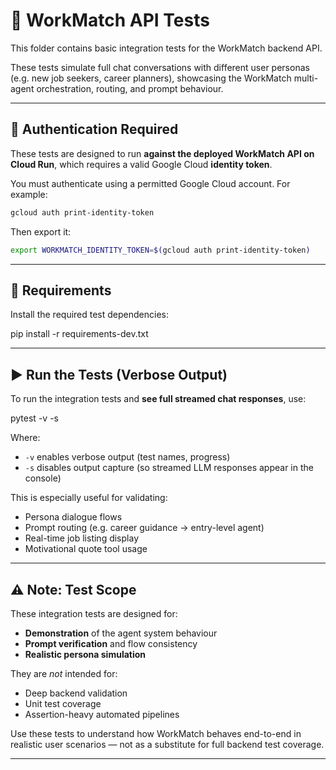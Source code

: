 # 🧪 WorkMatch API Tests

This folder contains basic integration tests for the WorkMatch backend API.

These tests simulate full chat conversations with different user personas (e.g. new job seekers, career planners), showcasing the WorkMatch multi-agent orchestration, routing, and prompt behaviour.

---

## 🔐 Authentication Required

These tests are designed to run **against the deployed WorkMatch API on Cloud Run**, which requires a valid Google Cloud **identity token**.

You must authenticate using a permitted Google Cloud account. For example:

```bash
gcloud auth print-identity-token
```

Then export it:

```bash
export WORKMATCH_IDENTITY_TOKEN=$(gcloud auth print-identity-token)
```

---

## 🧰 Requirements

Install the required test dependencies:


pip install -r requirements-dev.txt


---

## ▶️ Run the Tests (Verbose Output)

To run the integration tests and **see full streamed chat responses**, use:

pytest -v -s


Where:
- `-v` enables verbose output (test names, progress)
- `-s` disables output capture (so streamed LLM responses appear in the console)

This is especially useful for validating:
- Persona dialogue flows
- Prompt routing (e.g. career guidance → entry-level agent)
- Real-time job listing display
- Motivational quote tool usage

---

## ⚠️ Note: Test Scope

These integration tests are designed for:
- **Demonstration** of the agent system behaviour
- **Prompt verification** and flow consistency
- **Realistic persona simulation**

They are *not* intended for:
- Deep backend validation
- Unit test coverage
- Assertion-heavy automated pipelines

Use these tests to understand how WorkMatch behaves end-to-end in realistic user scenarios — not as a substitute for full backend test coverage.

---
